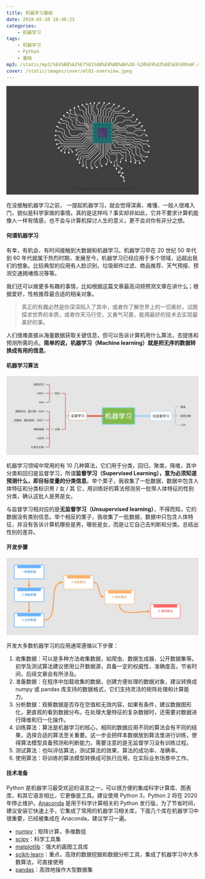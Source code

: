 ```yaml
---
title: 机器学习基础
date: 2018-05-30 10:48:23
categories:
    - 机器学习
tags:
    - 机器学习
    - Python
    - 基础
mp3: /static/mp3/%E4%B8%A2%E7%81%AB%E8%BD%A6%20-%20%E9%A3%8E%E6%99%AF.mp3
cover: /static/images/cover/ml01-overview.jpeg
---
```

![开始学习机器学习](/static/images/ml01-start.jpeg)

在没接触机器学习之前， 一提起机器学习，就会觉得深奥、难懂、一般人很难入门，貌似是科学家做的事情。真的是这样吗？事实却非如此，它并不要求计算机能像人一样有情感，也不会与计算机探讨人生的意义，更不会对你有非分之想。

#### 何谓机器学习

有幸，有机会、有时间接触到大数据和机器学习。机器学习早在 20 世纪 50 年代到 60 年代就属于热烈时期，发展至今，机器学习已经应用于多个领域，远超出我们的想象。比较典型的应用有人脸识别，垃圾邮件过滤、商品推荐、天气预报、预测交通拥堵情况等等。

我们还可以做更多有趣的事情，比如根据这篇文章最高词频预测文章在讲什么；根据爱好，性格推荐最合适的相亲对象。

> 真正的有趣必然是你深深陷入了其中，或者你了解世界上的一切奥妙，试图探求世界的本质，或者你天马行空，又勇气可嘉，能用最好的技术去实现最美好的事。

人们很难直接从海量数据获取关键信息，但可以告诉计算机用什么算法，去提炼和预测所需的点。**简单的说，机器学习（Machine learning）就是把无序的数据转换成有用的信息**。


#### 机器学习算法
![机器学习算法](/static/images/ml01/ml_algorithm.jpg)

机器学习领域中常用的有 10 几种算法，它们用于分类，回归，聚类，降维，其中分类和回归是监督学习，所谓**监督学习（Supervised Learning），意为必须知道预测什么，即目标变量的分类信息**。举个栗子，我收集了一批数据，数据中包含人体特征和分类标识男 / 女 / 其
它，用训练好的算法预测另一批带人体特征的性别分类，确认这批人是男是女。

与监督学习相对应的是**无监督学习（Unsupervised learning）**，不得而知，它的数据没有类别信息。举个相反的栗子，我收集了一批数据，数据中只包含人体特征，并没有告诉计算机哪些是男，哪些是女，而是让它自己去判断和分类。总结出性别的差异。


####  开发步骤
![开发机器学习应用的步骤](/static/images/ml01/ml_steps.jpg)

开发大多数机器学习的应用通常遵循以下步骤：
1. 收集数据：可以是多种方法收集数据，如爬虫、数据生成器、公开数据集等。初学及测试算法建议使用公开数据源，具备一定的权威性，准确度高，节省时间，后续文章会有所涉及。
2. 准备数据：在程序中加载收集的数据，创建方便处理的数据对象，建议转换成 numpy 或 pandas 库支持的数据格式，它们支持灵活的矩阵处理和计算能力。
3. 分析数据：观察数据是否存在空值和无效内容，如果有条件，建议数据图形化，更直观的看到数据分布。在处理大量特征的复杂数据时，还需要对数据进行降维和归一化操作。
4. 训练算法：算法是机器学习的核心，相同的数据应用不同的算法会有不同的结果，选择合适的算法至关重要。这一步会把样本数据放到算法里进行训练，使得算法模型具备预测和判断能力。需要注意的是无监督学习没有训练过程。
5. 测试算法：也叫评估算法，测试算法的效果，算法的成功率、准确率。
6. 使用算法：将训练的算法模型转换成可执行应用，在实际业务场景中工作。

#### 技术准备
Python 是机器学习最受欢迎的语言之一，可以很方便的集成科学计算库、图表库，和其它语言相比，它更像是工具。建议使用 Python 3，Python 2 将在 2020 年停止维护。[Anaconda](https://anaconda.org/) 是用于科学计算相关的 Python 发行版，为了节省时间，建议安装它快速上手，它集成了常用的机器学习相关库，下面几个库在机器学习中很重要，已经被集成在 Anaconda，建议学习一遍。

- [numpy](https://www.numpy.org/)：矩阵计算，多维数组
- [scipy](https://www.scipy.org/)：科学工具集
- [matplotlib](https://matplotlib.org/index.html)：强大的画图工具库
- [scikit-learn](https://scikit-learn.org/stable/#)：重点，高效的数据挖掘和数据分析工具，集成了机器学习中大多数算法，可直接使用
- [pandas](https://pandas.pydata.org/)：高效地操作大型数据集

